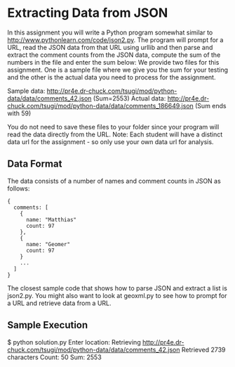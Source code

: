 
Extracting Data from JSON
=========================

In this assignment you will write a Python program somewhat similar to http://www.pythonlearn.com/code/json2.py. The program will prompt for a URL, read the JSON data from that URL using urllib and then parse and extract the comment counts from the JSON data, compute the sum of the numbers in the file and enter the sum below:
We provide two files for this assignment. One is a sample file where we give you the sum for your testing and the other is the actual data you need to process for the assignment.

Sample data: http://pr4e.dr-chuck.com/tsugi/mod/python-data/data/comments_42.json (Sum=2553)
Actual data: http://pr4e.dr-chuck.com/tsugi/mod/python-data/data/comments_186649.json (Sum ends with 59)

You do not need to save these files to your folder since your program will read the data directly from the URL. Note: Each student will have a distinct data url for the assignment - so only use your own data url for analysis.

Data Format
-----------
The data consists of a number of names and comment counts in JSON as follows:

    {
      comments: [
        {
          name: "Matthias"
          count: 97
        },
        {
          name: "Geomer"
          count: 97
        }
        ...
      ]
    }

The closest sample code that shows how to parse JSON and extract a list is json2.py. You might also want to look at geoxml.py to see how to prompt for a URL and retrieve data from a URL.

Sample Execution
----------------
$ python solution.py 
Enter location: 
Retrieving http://pr4e.dr-chuck.com/tsugi/mod/python-data/data/comments_42.json
Retrieved 2739 characters
Count: 50
Sum: 2553